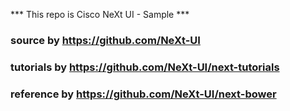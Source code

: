 *** This repo is Cisco NeXt UI - Sample ***

### source by https://github.com/NeXt-UI ###
### tutorials by https://github.com/NeXt-UI/next-tutorials  ###
### reference by https://github.com/NeXt-UI/next-bower ### 